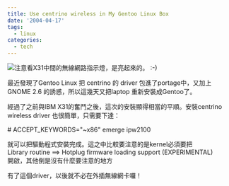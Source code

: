 ```yaml
---
title: Use centrino wireless in My Gentoo Linux Box
date: '2004-04-17'
tags:
  - linux
categories:
  - tech
---
```

[![](http://wshlab2.ee.kuas.edu.tw/~yurenju/albums/screenshot/dsc02557.thumb.jpg)](http://wshlab2.ee.kuas.edu.tw/~yurenju/gallery/view_photo.php?set_albumName=screenshot&id=dsc02557)注意看X31中間的無線網路指示燈，是亮起來的。 :-)  
  
最近發現了Gentoo Linux 把 centrino 的 driver 包進了portage中，又加上 GNOME 2.6 的誘惑，所以這幾天又把laptop 重新安裝成Gentoo了。  
  
經過了之前與IBM X31的奮鬥之後，這次的安裝顯得相當的平順。安裝centrino wireless driver 也很簡單，只需要下達：  
  

\# ACCEPT\_KEYWORDS="~x86" emerge ipw2100

  
  
就可以把驅動程式安裝完成。這之中比較要注意的是kernel必須要把  
Library routine ==> Hotplug firmware loading support (EXPERIMENTAL)  
開啟，其他倒是沒有什麼要注意的地方  
  
有了這個driver，以後就不必在外插無線網卡囉！
